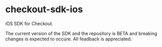 # checkout-sdk-ios

iOS SDK for Checkout.

The current version of the SDK and the repository is BETA and breaking changes is expected to occure. All feadback is appreciated.
